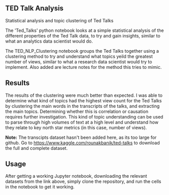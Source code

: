 ## TED Talk Analysis
Statistical analysis and topic clustering of Ted Talks 

The 'Ted_Talks' python notebook looks at a simple statistical analysis of the different properties of the Ted Talk data, to try and gain insights, similar to what an analytics data scientist would do. 

The TED_NLP_Clustering notebook groups the Ted Talks together using a clustering method to try and understand what topics yeild the greatest number of views, similar to what a research data scientist would try to implement. Also added are lecture notes for the method this tries to mimic.  

## Results

The results of the clustering were much better than expected. I was able to determine what kind of topics had the highest view count for the Ted Talks by clustering the main words in the transcripts of the talks, and extracting the main topics. Determining whether this is correlation or causation requires further investigation. This kind of topic understanding can be used to parse through high volumes of text at a high level and understand how they relate to key north star metrics (in this case, number of views).

**Note:** The transcipts dataset hasn't been added here, as its too large for github. Go to https://www.kaggle.com/rounakbanik/ted-talks to download the full and complete dataset.

## Usage

After getting a working Jupyter notebook, downloading the relevant datasets from the link above, simply clone the repository, and run the cells in the notebook to get it working.
